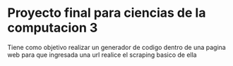 # Proyecto final para ciencias de la computacion 3

Tiene como objetivo realizar un generador de codigo dentro de una pagina web para que ingresada una url realice el scraping basico de ella